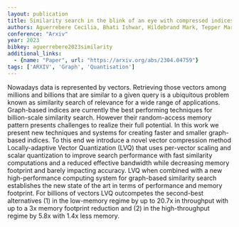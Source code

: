 ```yaml
---
layout: publication
title: Similarity search in the blink of an eye with compressed indices
authors: Aguerrebere Cecilia, Bhati Ishwar, Hildebrand Mark, Tepper Mariano, Willke Ted
conference: "Arxiv"
year: 2023
bibkey: aguerrebere2023similarity
additional_links:
  - {name: "Paper", url: "https://arxiv.org/abs/2304.04759"}
tags: ['ARXIV', 'Graph', 'Quantisation']
---
```

Nowadays data is represented by vectors. Retrieving those vectors among millions and billions that are similar to a given query is a ubiquitous problem known as similarity search of relevance for a wide range of applications. Graph-based indices are currently the best performing techniques for billion-scale similarity search. However their random-access memory pattern presents challenges to realize their full potential. In this work we present new techniques and systems for creating faster and smaller graph-based indices. To this end we introduce a novel vector compression method Locally-adaptive Vector Quantization (LVQ) that uses per-vector scaling and scalar quantization to improve search performance with fast similarity computations and a reduced effective bandwidth while decreasing memory footprint and barely impacting accuracy. LVQ when combined with a new high-performance computing system for graph-based similarity search establishes the new state of the art in terms of performance and memory footprint. For billions of vectors LVQ outcompetes the second-best alternatives (1) in the low-memory regime by up to 20.7x in throughput with up to a 3x memory footprint reduction and (2) in the high-throughput regime by 5.8x with 1.4x less memory.
